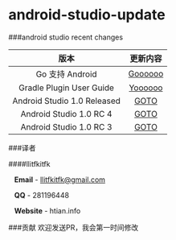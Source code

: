 android-studio-update
=====================

###android studio recent changes


| 版本 | 更新内容
|:------:|:----------:
| Go 支持 Android | [Goooooo](https://github.com/llitfkitfk/android-studio-update/blob/master/go-article)
| Gradle Plugin User Guide | [Yoooooo](https://github.com/llitfkitfk/android-studio-update/blob/master/userGuide)
| Android Studio 1.0 Released | [GOTO](https://github.com/llitfkitfk/android-studio-update/blob/master/as-recent-1.0.md)
| Android Studio 1.0 RC 4 | [GOTO](https://github.com/llitfkitfk/android-studio-update/blob/master/as-recent-rc4.md)
| Android Studio 1.0 RC 3 | [GOTO](https://github.com/llitfkitfk/android-studio-update/blob/master/as-recent-rc3.md)




###译者

####llitfkitfk  

&nbsp;&nbsp;&nbsp;**Email** - llitfkitfk@gmail.com

&nbsp;&nbsp;&nbsp;**QQ** - 281196448

&nbsp;&nbsp;&nbsp;**Website** - htian.info

###贡献
欢迎发送PR，我会第一时间修改
